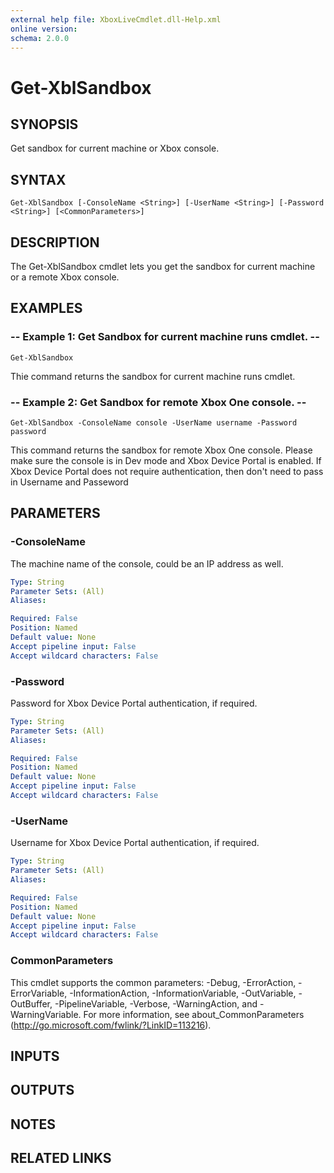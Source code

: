 ```yaml
---
external help file: XboxLiveCmdlet.dll-Help.xml
online version: 
schema: 2.0.0
---
```


# Get-XblSandbox

## SYNOPSIS
Get sandbox for current machine or Xbox console.

## SYNTAX

```
Get-XblSandbox [-ConsoleName <String>] [-UserName <String>] [-Password <String>] [<CommonParameters>]
```

## DESCRIPTION
The Get-XblSandbox cmdlet lets you get the sandbox for current machine or a remote Xbox console.

## EXAMPLES

### -- Example 1: Get Sandbox for current machine runs cmdlet. --
```
Get-XblSandbox
```

Thie command returns the sandbox for current machine runs cmdlet.

### -- Example 2: Get Sandbox for remote Xbox One console. --
```
Get-XblSandbox -ConsoleName console -UserName username -Password password
```

This command returns the sandbox for remote Xbox One console.
Please make sure the console is in Dev mode and Xbox Device Portal is enabled. 
If Xbox Device Portal does not require authentication, then don't need to pass in Username and Passeword

## PARAMETERS

### -ConsoleName
The machine name of the console, could be an IP address as well.

```yaml
Type: String
Parameter Sets: (All)
Aliases: 

Required: False
Position: Named
Default value: None
Accept pipeline input: False
Accept wildcard characters: False
```

### -Password
Password for Xbox Device Portal authentication, if required. 

```yaml
Type: String
Parameter Sets: (All)
Aliases: 

Required: False
Position: Named
Default value: None
Accept pipeline input: False
Accept wildcard characters: False
```

### -UserName
Username for Xbox Device Portal authentication, if required.

```yaml
Type: String
Parameter Sets: (All)
Aliases: 

Required: False
Position: Named
Default value: None
Accept pipeline input: False
Accept wildcard characters: False
```

### CommonParameters
This cmdlet supports the common parameters: -Debug, -ErrorAction, -ErrorVariable, -InformationAction, -InformationVariable, -OutVariable, -OutBuffer, -PipelineVariable, -Verbose, -WarningAction, and -WarningVariable. For more information, see about_CommonParameters (http://go.microsoft.com/fwlink/?LinkID=113216).

## INPUTS

## OUTPUTS

## NOTES

## RELATED LINKS

